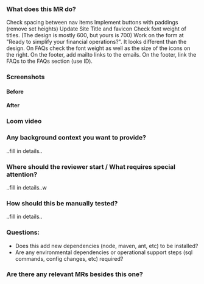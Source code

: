### What does this MR do?

Check spacing between nav items
Implement buttons with paddings (remove set heights)
Update Site Title and favicon
Check font weight of titles. (The design is mostly 600, but yours is 700)
Work on the form at "Ready to simplify your financial operations?". It looks different than the design.
On FAQs check the font weight as well as the size of the icons on the right.
On the footer, add mailto links to the emails.
On the footer, link the FAQs to the FAQs section (use ID).

### Screenshots

#### Before

#### After

### Loom video

### Any background context you want to provide?

..fill in details..

### Where should the reviewer start / What requires special attention?

..fill in details..w

### How should this be manually tested?

..fill in details..

### Questions:

- Does this add new dependencies (node, maven, ant, etc) to be installed?
- Are any environmental dependencies or operational support steps (sql commands, config changes, etc) required?

### Are there any relevant MRs besides this one?
